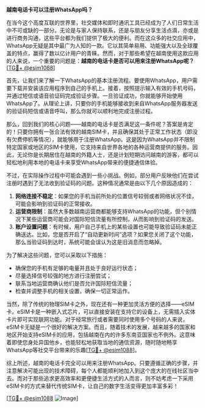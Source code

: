 **越南电话卡可以注册WhatsApp吗？**

在当今这个高度互联的世界里，社交媒体和即时通讯工具已经成为了人们日常生活中不可或缺的一部分。无论是与家人保持联系，还是与朋友分享生活点滴，亦或是进行商务沟通，这些平台都为我们提供了极大的便利。而在这众多的社交应用中，WhatsApp无疑是其中最广为人知的一款。它以其简单易用、功能强大以及全球覆盖的特点，赢得了数以亿计用户的青睐。然而，对于那些希望在越南使用这款应用的人来说，一个重要的问题是：**越南的电话卡是否可以用来注册WhatsApp呢？**[[TG💪+ @esim1088](https://t.me/s/esim1088)]

首先，让我们来了解一下WhatsApp的基本注册流程。要使用WhatsApp，用户需要下载并安装该应用程序到自己的手机上。接着，按照提示输入有效的手机号码，并通过短信或语音验证码完成验证步骤。一旦验证成功，你就能够开始使用WhatsApp了。从理论上讲，只要你的手机能够接收到来自WhatsApp服务器发送的验证码短信或语音呼叫，那么你就可以顺利地完成注册过程。

那么，回到我们的核心问题——越南的电话卡是否满足这一条件呢？答案是肯定的！只要你拥有一张合法有效的越南SIM卡，并且确保其处于正常工作状态（即没有欠费停机等情况），就能够用于注册WhatsApp。这是因为WhatsApp并不限制特定国家或地区的SIM卡使用，它支持来自世界各地的各种运营商提供的服务。因此，无论你是长期居住在越南的外籍人士，还是计划短期访问越南的游客，都可以轻松地利用本地的电话卡来享受WhatsApp带来的便捷通信体验。

不过，在实际操作过程中可能会遇到一些小挑战。例如，部分用户反映他们在尝试注册时遇到了无法收到验证码的问题。这种情况通常是由以下几个原因造成的：

1. **网络连接不稳定**：如果您的手机当前所处的位置信号较弱或者网络状况不佳，可能会影响到验证码的正常接收。
2. **运营商限制**：虽然大多数越南运营商都能够支持WhatsApp的功能，但个别情况下某些运营商可能会对国际短信流量有所控制，从而影响到验证码的发送。
3. **账户设置问题**：有时候，用户自己手机上的某些设置也可能导致验证码未能正确送达。比如，您是否开启了“自动更新时间”选项？如果您关闭了这个功能，那么当验证码到达时，系统可能会误认为这是旧消息而忽略掉。

为了解决这些问题，您可以采取以下措施：

- 确保您的手机有足够的电量并且处于良好运行状态；
- 尽量选择信号较强的地方进行注册尝试；
- 联系当地运营商确认他们是否允许国际短信流量；
- 检查并调整手机的相关设置，确保一切正常运作。

当然，除了传统的物理SIM卡之外，现在还有一种更加灵活方便的选择——eSIM卡。eSIM卡是一种嵌入式芯片，可以直接安装在支持它的设备上，无需插入实体卡片即可实现联网功能。对于经常旅行或者需要同时使用多个号码的人来说，eSIM卡无疑是一个很好的解决方案。而且，随着技术的发展，越来越多的国家和地区开始支持eSIM卡的应用，包括越南在内的许多东南亚国家也不例外。这意味着即使您身处异国他乡，也能轻松地获取当地的通信资源，随时随地畅享WhatsApp等社交平台带来的乐趣[[TG💪+ @esim1088](https://t.me/s/esim1088)]。

综上所述，越南的电话卡完全可以用来注册WhatsApp。只要遵循正确的步骤，并注意解决可能出现的技术障碍，每个人都能顺利地加入到这个庞大的在线社区当中去。而对于那些追求更高效率和更便捷生活方式的人而言，则不妨考虑一下采用eSIM卡的方式来替代传统SIM卡，让自己的数字生活变得更加丰富多彩！

[[TG💪+ @esim1088](https://t.me/s/esim1088) ![Image](https://i.postimg.cc/4NQfJmqS/Snipaste-2025-05-13-00-14-12.png)]